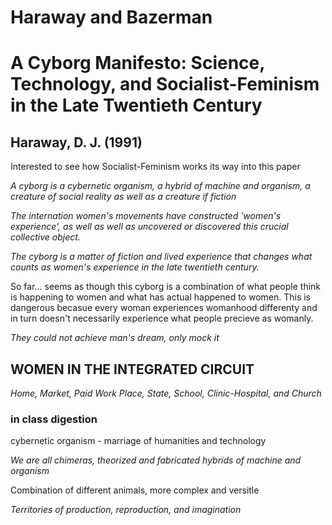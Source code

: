 Haraway and Bazerman
=================

# A Cyborg Manifesto: Science, Technology, and Socialist-Feminism in the Late Twentieth Century #
## Haraway, D. J. (1991) ##

Interested to see how Socialist-Feminism works its way into this paper

_A cyborg is a cybernetic organism, a hybrid of machine and organism, a creature of social reality as well as a creature if fiction_

_The internation women's movements have constructed 'women's experience', as well as well as uncovered or discovered this crucial collective object._

_The cyborg is a matter of fiction and lived experience that changes what counts as women's experience in the late twentieth century._

So far... seems as though this cyborg is a combination of what people think is happening to women and what has actual happened to women. This is dangerous becasue every woman experiences womanhood differenty and in turn doesn't necessarily experience what people precieve as womanly. 

_They could not achieve man's dream, only mock it_

## WOMEN IN THE INTEGRATED CIRCUIT ##

_Home, Market, Paid Work Place, State, School, Clinic-Hospital, and Church_ 

### in class digestion ###

cybernetic organism - marriage of humanities and technology

_We are all chimeras, theorized and fabricated hybrids of machine and organism_

Combination of different animals, more complex and versitle 

_Territories of production, reproduction, and imagination_


